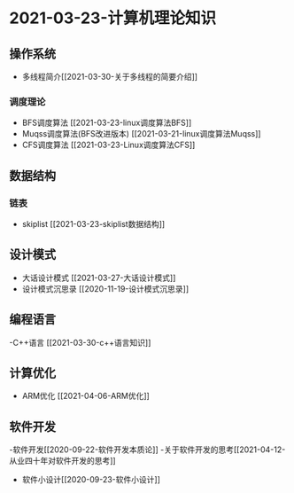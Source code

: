 # 2021-03-23-计算机理论知识





## 操作系统

- 多线程简介[[2021-03-30-关于多线程的简要介绍]]



### 调度理论



- BFS调度算法 [[2021-03-23-linux调度算法BFS]]
- Muqss调度算法(BFS改进版本) [[2021-03-21-linux调度算法Muqss]]
- CFS调度算法  [[2021-03-23-Linux调度算法CFS]]





## 数据结构



### 链表



- skiplist [[2021-03-23-skiplist数据结构]]





## 设计模式

- 大话设计模式 [[2021-03-27-大话设计模式]]
- 设计模式沉思录 [[2020-11-19-设计模式沉思录]]


## 编程语言

-C++语言 [[2021-03-30-c++语言知识]]




## 计算优化
- ARM优化 [[2021-04-06-ARM优化]]



## 软件开发
-软件开发[[2020-09-22-软件开发本质论]]
-关于软件开发的思考[[2021-04-12-从业四十年对软件开发的思考]]
- 软件小设计[[2020-09-23-软件小设计]]
